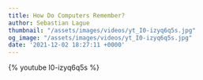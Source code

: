 ```yaml
---
title: How Do Computers Remember?
author: Sebastian Lague
thumbnail: "/assets/images/videos/yt_I0-izyq6q5s.jpg"
og_image: "/assets/images/videos/yt_I0-izyq6q5s.jpg"
date: '2021-12-02 18:27:11 +0000'
---
```


{% youtube I0-izyq6q5s %}